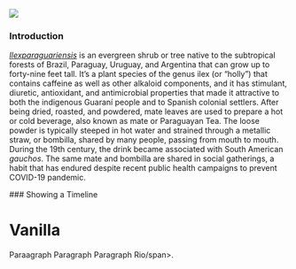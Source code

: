 <a href="https://www.juncture-digital.org"><img src="https://juncture-digital.github.io/juncture/static/images/ve-button.png"></a>

<param ve-config 
       title="Vanilla"
       source-image="https://upload.wikimedia.org/wikipedia/commons/1/17/Spider_lily%2C_Yokohama_IMG_3544.jpg"
       banner="https://upload.wikimedia.org/wikipedia/commons/1/17/Spider_lily%2C_Yokohama_IMG_3544.jpg"
       author="Jason Lopez"
       layout="vertical">

### Introduction
[_Ilexparaguariensis_](https://powo.science.kew.org/taxon/urn:lsid:ipni.org:names:315555-2) is an evergreen shrub or tree native to the subtropical forests of Brazil, Paraguay, Uruguay, and Argentina that can grow up to forty-nine feet tall. It’s a plant species of the genus ilex (or “holly”) that contains caffeine as well as other alkaloid components, and it has stimulant, diuretic, antioxidant, and antimicrobial properties that made it attractive to both the indigenous Guaraní people and to Spanish colonial settlers. After being dried, roasted, and powdered, mate leaves are used to prepare a hot or cold beverage, also known as mate or Paraguayan Tea. The loose powder is typically steeped in hot water and strained through a <span data-mouseover-image-zoomto="543,127,72,20">metallic straw</span>, or bombilla, shared by many people, passing from mouth to mouth. During the 19th century, the drink became associated with South American *gauchos*. The same mate and bombilla are shared in social gatherings, a habit that has endured despite recent public health campaigns to prevent COVID-19 pandemic.
<param ve-image label="Gauchos drinking mate" description="Photograph" license="public domain" url="https://upload.wikimedia.org/wikipedia/commons/c/c2/Gauchos_mateando.jpg">
<param ve-image label="Vanilla" description="Photograph" license="public domain" url="Vanilla_planifolia_-_Köhler–s_Medizinal-Pflanzen-278.jpg">
<param ve-entity eid="Q155" title="Brazil">
<param ve-entity eid="Q46429" title=“Guarani people”>
<param ve-entity eid="Q84263196" title=“COVID-19 pandemic”>
<param ve-entity eid="Q160066" title="straw">
<param ve-video vid="_VQ-ckQPD2I">
<param ve-plant-specimen jpid="10.5555/al.ap.specimen.k000306647">
<param ve-iframe src="https://archive.org/details/biostor-94169/page/n3/mode/2up?q=vanilla+planifolia">
<param ve-knightlab-timeline 
source="1I7fzIcpBxElUMZW2Pl6GIBm95gfbyCbAl-QIcXy79QY"
timenav-position="bottom"
hash-bookmark="false"
initial-zoom="1"
height="750">
<param ve-map basemap="Esri_WorldPhysical">
<param ve-image url="https://upload.wikimedia.org/wikipedia/commons/thumb/a/a8/Cannabis_leaf.svg/640px-Cannabis_leaf.svg.png">
### Showing a Timeline
<param ve-compare sync url="https://upload.wikimedia.org/wikipedia/commons/4/40/Vanilla_planifolia_1.jpg">
<param ve-compare url="https://upload.wikimedia.org/wikipedia/commons/4/43/Vanillanice-Madagascar-vanilla-grading.png?20230628154350">

       
# Vanilla

Paraagraph Paragraph Paragraph <span data-mouseover-map-flyto="-22.90493562234581, -43.24283091542647, 13">Rio/span>.
<param ve-map title="Map">
<param ve-map geojson url="https://raw.githubusercontent.com/Gwyndolinii/Vanillla/main/Zawudro">
